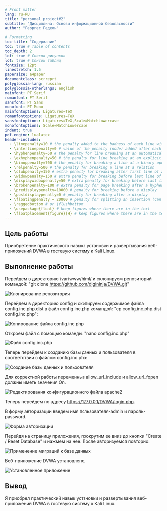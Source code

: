 ```yaml
---
# Front matter
lang: ru-RU
title: "personal project#2"
subtitle: "Дисциплина: Основы информационной безопасности"
author: "Георгес Гедеон"

# Formatting
toc-title: "Содержание"
toc: true # Table of contents
toc_depth: 2
lof: true # Список рисунков
lot: true # Список таблиц
fontsize: 12pt
linestretch: 1.5
papersize: a4paper
documentclass: scrreprt
polyglossia-lang: russian
polyglossia-otherlangs: english
mainfont: PT Serif
romanfont: PT Serif
sansfont: PT Sans
monofont: PT Mono
mainfontoptions: Ligatures=TeX
romanfontoptions: Ligatures=TeX
sansfontoptions: Ligatures=TeX,Scale=MatchLowercase
monofontoptions: Scale=MatchLowercase
indent: true
pdf-engine: lualatex
header-includes:
  - \linepenalty=10 # the penalty added to the badness of each line within a paragraph (no associated penalty node) Increasing the value makes tex try to have fewer lines in the paragraph.
  - \interlinepenalty=0 # value of the penalty (node) added after each line of a paragraph.
  - \hyphenpenalty=50 # the penalty for line breaking at an automatically inserted hyphen
  - \exhyphenpenalty=50 # the penalty for line breaking at an explicit hyphen
  - \binoppenalty=700 # the penalty for breaking a line at a binary operator
  - \relpenalty=500 # the penalty for breaking a line at a relation
  - \clubpenalty=150 # extra penalty for breaking after first line of a paragraph
  - \widowpenalty=150 # extra penalty for breaking before last line of a paragraph
  - \displaywidowpenalty=50 # extra penalty for breaking before last line before a display math
  - \brokenpenalty=100 # extra penalty for page breaking after a hyphenated line
  - \predisplaypenalty=10000 # penalty for breaking before a display
  - \postdisplaypenalty=0 # penalty for breaking after a display
  - \floatingpenalty = 20000 # penalty for splitting an insertion (can only be split footnote in standard LaTeX)
  - \raggedbottom # or \flushbottom
  - \usepackage{float} # keep figures where there are in the text
  - \floatplacement{figure}{H} # keep figures where there are in the text
---
```


## **Цель работы**

Приобретение практического навыка установки и развертывания веб-приложений DVWA в гостевую систему к Kali Linux.

## **Выполнение работы**

Перейдем в директорию /var/www/html/ и склонируем репозиторий командой: "git clone https://github.com/digininja/DVWA.git"

![Клонирование репозитория](image/1.png)

Перейдем в директорию config и скопируем содержимое файла config.inc.php.dist в файл config.inc.php командой: "cp config.inc.php.dist config.inc.php":

![Копирование файла config.inc.php](image/2.png)

Откроем файл с помощью команды: "nano config.inc.php"

![Файл config.inc.php](image/3.png)

Теперь перейдем к созданию базы данных и пользователя в соответствии с файлом config.inc.php:

![Создание базы данных и пользователя](image/4.png)

 

Для корректной работы переменные allow_url_include и allow_url_fopen должны иметь значения On.

![Редактирования конфигурационного файла apache2](image/5.png)


Теперь перейдем по адресу https://127.0.0.1/DVWA/login.php.

В форму авторизации введем имя пользователя-admin и пароль-password.

![Форма авторизации](image/6.png)

Перейдя на страницу приложения, прокрутим ее вниз до кнопки "Create / Reset Database" и нажмем на нее. После авторизуемся повторно: 

![Применение миграций к базе данных](image/7.png)

Веб-приложение DVWA установлено.

![Установленное приложение](image/8.png)

## Вывод
Я приобрел практический навык установки и развертывания веб-приложений DVWA в гостевую систему к Kali Linux.